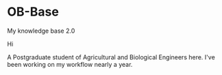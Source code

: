 # OB-Base
My knowledge base 2.0

Hi

A Postgraduate student of Agricultural and Biological Engineers here.
I've been working on my workflow nearly a year.
